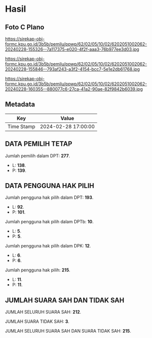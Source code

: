 # Hasil

## Foto C Plano

https://sirekap-obj-formc.kpu.go.id/3b5b/pemilu/ppwp/62/02/05/10/02/6202051002062-20240228-155326--7a117375-e020-4f2f-aaa3-76b977ee3d03.jpg

https://sirekap-obj-formc.kpu.go.id/3b5b/pemilu/ppwp/62/02/05/10/02/6202051002062-20240228-155846--793af243-a3f2-4154-bcc7-5e1e2db61768.jpg

https://sirekap-obj-formc.kpu.go.id/3b5b/pemilu/ppwp/62/02/05/10/02/6202051002062-20240228-160355--880077c6-27ca-41a2-90ae-82f9842b6039.jpg


## Metadata

| Key        | Value               |
| ---------- | ------------------- |
| Time Stamp | 2024-02-28 17:00:00 |


## DATA PEMILIH TETAP

Jumlah pemilih dalam DPT: **277**.
 * L: **138**.
 * P: **139**.

## DATA PENGGUNA HAK PILIH

Jumlah pengguna hak pilih dalam DPT: **193**.
 * L: **92**.
 * P: **101**.

Jumlah pengguna hak pilih dalam DPTb: **10**.
 * L: **5**.
 * P: **5**.

Jumlah pengguna hak pilih dalam DPK: **12**.
 * L: **6**.
 * P: **6**.

Jumlah pengguna hak pilih: **215**.
 * L: **11**.
 * P: **11**.

## JUMLAH SUARA SAH DAN TIDAK SAH

JUMLAH SELURUH SUARA SAH: **212**.

JUMLAH SUARA TIDAK SAH: **3**.

JUMLAH SELURUH SUARA SAH DAN SUARA TIDAK SAH: **215**.


